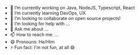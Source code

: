 
- 🔭 I’m currently working on Java, NodeJS, Typescript, React
- 🌱 I’m currently learning DevOps, UX
- 👯 I’m looking to collaborate on open source projects!
- 🤔 I’m looking for help with ...
- 💬 Ask me about ...
- 📫 How to reach me: ...
- 😄 Pronouns: He/Him
- ⚡ Fun fact: I'm not fun, at all 😄
